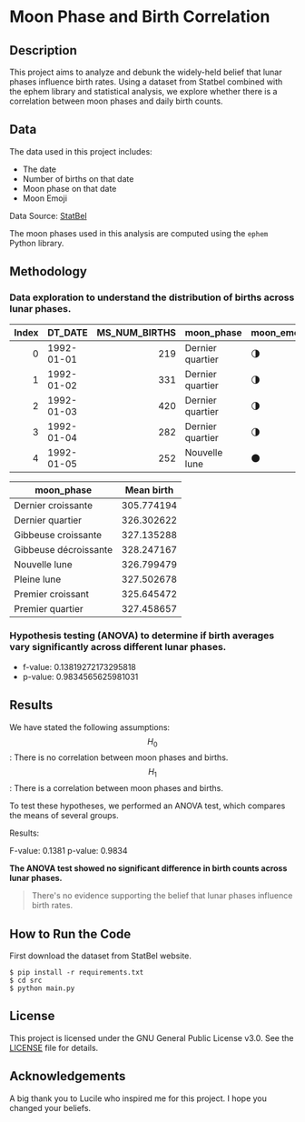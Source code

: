 # Moon Phase and Birth Correlation

## Description

This project aims to analyze and debunk the widely-held belief that lunar phases influence birth rates.
Using a dataset from Statbel combined with the ephem library and statistical analysis, we explore whether
there is a correlation between moon phases and daily birth counts.

## Data

The data used in this project includes:

- The date
- Number of births on that date
- Moon phase on that date
- Moon Emoji

Data Source: [StatBel](https://statbel.fgov.be/sites/default/files/files/opendata/bevolking/Geboorte/TF_BIRTHS.zip)

The moon phases used in this analysis are computed using the `ephem` Python library.

## Methodology

### Data exploration to understand the distribution of births across lunar phases.

| Index | DT_DATE    | MS_NUM_BIRTHS | moon_phase       | moon_emoji |
|------:|------------|--------------:|------------------|------------|
|     0 | 1992-01-01 |           219 | Dernier quartier | 🌗         |
|     1 | 1992-01-02 |           331 | Dernier quartier | 🌗         |
|     2 | 1992-01-03 |           420 | Dernier quartier | 🌗         |
|     3 | 1992-01-04 |           282 | Dernier quartier | 🌗         |
|     4 | 1992-01-05 |           252 | Nouvelle lune    | 🌑         |

| moon_phase            | Mean birth |
|-----------------------|------------|
| Dernier croissante    | 305.774194 |   
| Dernier quartier      | 326.302622 |  
| Gibbeuse croissante   | 327.135288 | 
| Gibbeuse décroissante | 328.247167 | 
| Nouvelle lune         | 326.799479 | 
| Pleine lune           | 327.502678 | 
| Premier croissant     | 325.645472 | 
| Premier quartier      | 327.458657 | 

### Hypothesis testing (ANOVA) to determine if birth averages vary significantly across different lunar phases.
 - f-value: 0.13819272173295818
 - p-value: 0.9834565625981031

## Results

We have stated the following assumptions:
$$H_0$$: There is no correlation between moon phases and births.
$$H_1$$: There is a correlation between moon phases and births.

To test these hypotheses, we performed an ANOVA test, which compares the means of several groups.

Results:

F-value: 0.1381
p-value: 0.9834

**The ANOVA test showed no significant difference in birth counts across lunar phases.**

> There's no evidence supporting the belief that lunar phases influence birth rates.

## How to Run the Code

First download the dataset from StatBel website.

````shell
$ pip install -r requirements.txt
$ cd src
$ python main.py
````

## License

This project is licensed under the GNU General Public License v3.0. See the [LICENSE](LICENSE) file for details.

## Acknowledgements

A big thank you to Lucile who inspired me for this project. I hope you changed your beliefs.